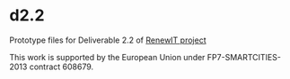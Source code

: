 # d2.2
Prototype files for Deliverable 2.2 of [RenewIT project](http://www.renewit-project.eu/)

This work is supported by the European Union under FP7-SMARTCITIES-2013
contract 608679.

